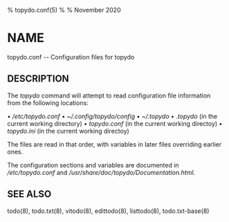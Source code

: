 % topydo.conf(5)
%
% November 2020

# NAME

topydo.conf -- Configuration files for topydo

## DESCRIPTION

The _topydo_ command will attempt to read configuration file information from
the following locations:

  • _/etc/topydo.conf_
  • _~/.config/topydo/config_
  • _~/.topydo_
  • _.topydo_ (in the current working directory)
  • _topydo.conf_ (in the current working directoy)
  • _topydo.ini_ (in the current working directoy)

The files are read in that order, with variables in later files overriding
earlier ones.

The configuration sections and variables are documented in _/etc/topydo.conf_
and _/usr/share/doc/topydo/Documentation.html_.

## SEE ALSO

todo(8), todo.txt(8), vitodo(8), edittodo(8), listtodo(8), todo.txt-base(8)
